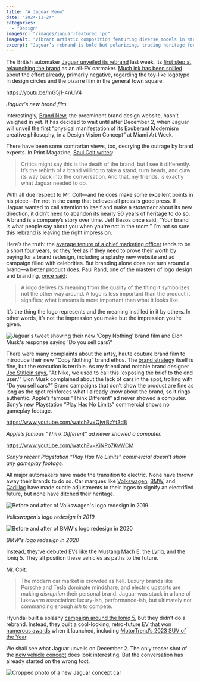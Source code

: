 ```yaml
---
title: "A Jaguar Meow"
date: "2024-11-24"
categories: 
  - "Design"
imageSrc: "/images/jaguar-featured.jpg"
imageAlt: "Vibrant artistic composition featuring diverse models in striking, colorful fashion. The central figure is dressed in an elaborate orange-red gown, surrounded by models in bold outfits of pink, red, yellow, and orange tones. The background transitions between shades of orange and pink, with the word ‘JAGUAR’ displayed prominently in the center."
excerpt: "Jaguar’s rebrand is bold but polarizing, trading heritage for hype. In the race for EV dominance, a flashy logo and film won’t cut it—it’s the product that defines the brand. Let’s break down what this redesign gets right, and what it misses."
---
```

The British automaker [Jaguar unveiled its rebrand](https://media.jaguar.com/news/2024/11/fearless-exuberant-compelling-jaguar-reimagined-0) last week, its [first step at relaunching the brand](https://www.caranddriver.com/news/a62939000/jaguar-new-logos-brand-relaunch/) as an all-EV carmaker. [Much ink has been spilled](https://finance.yahoo.com/news/jaguar-exec-promises-team-not-135758168.html) about the effort already, primarily negative, regarding the toy-like logotype in design circles and the bizarre film in the general town square.

https://youtu.be/mG5j1-4nUV4

_Jaguar's new brand film_

Interestingly, [Brand New](https://www.underconsideration.com/brandnew), the preeminent brand design website, hasn’t weighed in yet. It has decided to wait until after December 2, when Jaguar will unveil the first “physical manifestation of its Exuberant Modernism creative philosophy, in a Design Vision Concept” at Miami Art Week.

There have been some contrarian views, too, decrying the outrage by brand experts. In Print Magazine, [Saul Colt writes](https://www.printmag.com/industry-perspectives/you-are-all-wrong-about-the-jaguar-rebrand/):

> Critics might say this is the death of the brand, but I see it differently. It’s the rebirth of a brand willing to take a stand, turn heads, and claw its way back into the conversation. And that, my friends, is exactly what Jaguar needed to do.

With all due respect to Mr. Colt—and he does make some excellent points in his piece—I’m not in the camp that believes all press is good press. If Jaguar wanted to call attention to itself and make a _statement_ about its new direction, it didn’t need to abandon its nearly 90 years of heritage to do so. A brand is a company’s story over time. Jeff Bezos once said, “Your brand is what people say about you when you're not in the room.” I’m not so sure this rebrand is leaving the right impression. 

Here’s the truth: the [average tenure of a chief marketing officer](https://www.marketingweek.com/cmo-tenure-falls/) tends to be a short four years, so they feel as if they need to prove their worth by paying for a brand redesign, including a splashy new website and ad campaign filled with celebrities. But branding alone does not turn around a brand—a better product does. Paul Rand, one of the masters of logo design and branding, [once said](https://www.paulrand.design/writing/articles/1991-logos-flags-and-escutcheons.html):

> A logo derives its meaning from the quality of the thing it symbolizes, not the other way around.
> A logo is less important than the product it signifies; what it means is more important than what it looks like.

It’s the thing the logo represents and the meaning instilled in it by others. In other words, it’s not the impression you make but the impression you’re given. 

<div class="not-prose relative">
  <div class="sm:pb-[75%] relative">
    <img 
      src="/images/jaguar-elon-musk-tweet.jpg" 
      alt="Jaguar's tweet showing their new 'Copy Nothing' brand film and Elon Musk's response saying 'Do you sell cars?'" 
    />
  </div>
</div>

There were many complaints about the artsy, haute couture brand film to introduce their new “Copy Nothing” brand ethos. The [brand strategy](/posts/what-is-brand-strategy) itself is fine, but the execution is terrible. As my friend and notable brand designer [Joe Stitlein says](https://www.threads.net/@stitz/post/DCnkEvGp6Zf?xmt=AQGz7NMyDaVCB9rQIri5VCFS26KoF_QJnZRgZP6nrJWblw), "At Nike, we used to call this 'exposing the brief to the end user.'" Elon Musk complained about the lack of cars in the spot, trolling with “Do you sell cars?” Brand campaigns that don’t show the product are fine as long as the spot reinforces what I already know about the brand, so it rings authentic. Apple’s famous “Think Different” ad never showed a computer. Sony’s new Playstation “Play Has No Limits” commercial shows no gameplay footage.

https://www.youtube.com/watch?v=QjvrBzYt3d8

_Apple’s famous “Think Different” ad never showed a computer._

https://www.youtube.com/watch?v=KiNPo7KvWCM

_Sony’s recent Playstation “Play Has No Limits” commercial doesn’t show any gameplay footage._

All major automakers have made the transition to electric. None have thrown away their brands to do so. Car marques like [Volkswagen](https://web.archive.org/web/20190917173231/https://www.volkswagen-newsroom.com/en/press-releases/volkswagen-unveils-new-brand-design-and-logo-5337), [BMW](https://www.bmw.com/en/automotive-life/bmw-logo-meaning-history1.html), and [Cadillac](https://www.underconsideration.com/brandnew/archives/new_logo_and_identity_for_cadillac_by_mother_design.php) have made subtle adjustments to their logos to signify an electrified future, but none have ditched their heritage.

![Before and after of Volkswagen's logo redesign in 2019](/images/jaguar-vw-logo.jpg)

_Volkswagen's logo redesign in 2019_

![Before and after of BMW's logo redesign in 2020](/images/jaguar-bmw-logo.jpg)

_BMW's logo redesign in 2020_

Instead, they’ve debuted EVs like the Mustang Mach E, the Lyriq, and the Ioniq 5. They all position these vehicles as paths to the future.

Mr. Colt:
> The modern car market is crowded as hell. Luxury brands like Porsche and Tesla dominate mindshare, and electric upstarts are making _disruption_ their personal brand. Jaguar was stuck in a lane of lukewarm association: luxury-ish, performance-ish, but ultimately not commanding enough _ish_ to compete.

Hyundai built a splashy [campaign around the Ioniq 5](https://www.hyundainews.com/en-us/releases/3494), but they didn’t do a rebrand. Instead, they built a cool-looking, retro-future EV that won [numerous awards](https://www.hyundai.com/worldwide/en/footer/corporate/awards/ioniq5) when it launched, including [MotorTrend’s 2023 SUV of the Year](https://www.motortrend.com/news/hyundai-ioniq-5-2023-suv-of-the-year/).

We shall see what Jaguar unveils on December 2. The only teaser shot of the [new vehicle concept](https://insideevs.com/news/741742/jaguar-preview-new-ev-miami/) does look interesting. But the conversation has already started on the wrong foot.

![Cropped photo of a new Jaguar concept car](/images/jaguar-teaser.jpg)

